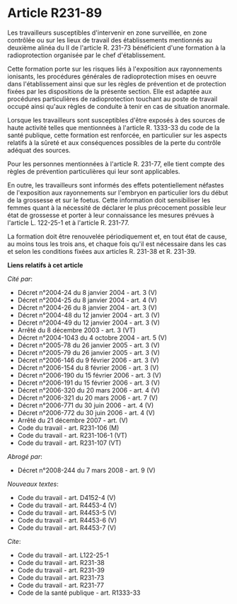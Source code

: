 # Article R231-89

Les travailleurs susceptibles d'intervenir en zone surveillée, en zone contrôlée ou sur les lieux de travail des
établissements mentionnés au deuxième alinéa du II de l'article R. 231-73 bénéficient d'une formation à la radioprotection
organisée par le chef d'établissement.

Cette formation porte sur les risques liés à l'exposition aux rayonnements ionisants, les procédures générales de
radioprotection mises en oeuvre dans l'établissement ainsi que sur les règles de prévention et de protection fixées par les
dispositions de la présente section. Elle est adaptée aux procédures particulières de radioprotection touchant au poste de
travail occupé ainsi qu'aux règles de conduite à tenir en cas de situation anormale.

Lorsque les travailleurs sont susceptibles d'être exposés à des sources de haute activité telles que mentionnées à l'article
R. 1333-33 du code de la santé publique, cette formation est renforcée, en particulier sur les aspects relatifs à la sûreté
et aux conséquences possibles de la perte du contrôle adéquat des sources.

Pour les personnes mentionnées à l'article R. 231-77, elle tient compte des règles de prévention particulières qui leur sont
applicables.

En outre, les travailleurs sont informés des effets potentiellement néfastes de l'exposition aux rayonnements sur l'embryon
en particulier lors du début de la grossesse et sur le foetus. Cette information doit sensibiliser les femmes quant à la
nécessité de déclarer le plus précocement possible leur état de grossesse et porter à leur connaissance les mesures prévues à
l'article L. 122-25-1 et à l'article R. 231-77.

La formation doit être renouvelée périodiquement et, en tout état de cause, au moins tous les trois ans, et chaque fois qu'il
est nécessaire dans les cas et selon les conditions fixées aux articles R. 231-38 et R. 231-39.

**Liens relatifs à cet article**

_Cité par_:

  - Décret n°2004-24 du 8 janvier 2004 - art. 3 (V)
  - Décret n°2004-25 du 8 janvier 2004 - art. 4 (V)
  - Décret n°2004-26 du 8 janvier 2004 - art. 3 (V)
  - Décret n°2004-48 du 12 janvier 2004 - art. 3 (V)
  - Décret n°2004-49 du 12 janvier 2004 - art. 3 (V)
  - Arrêté du 8 décembre 2003 - art. 3 (VT)
  - Décret n°2004-1043 du 4 octobre 2004 - art. 5 (V)
  - Décret n°2005-78 du 26 janvier 2005 - art. 3 (V)
  - Décret n°2005-79 du 26 janvier 2005 - art. 3 (V)
  - Décret n°2006-146 du 9 février 2006 - art. 3 (V)
  - Décret n°2006-154 du 8 février 2006 - art. 3 (V)
  - Décret n°2006-190 du 15 février 2006 - art. 3 (V)
  - Décret n°2006-191 du 15 février 2006 - art. 3 (V)
  - Décret n°2006-320 du 20 mars 2006 - art. 4 (V)
  - Décret n°2006-321 du 20 mars 2006 - art. 7 (V)
  - Décret n°2006-771 du 30 juin 2006 - art. 4 (V)
  - Décret n°2006-772 du 30 juin 2006 - art. 4 (V)
  - Arrêté du 21 décembre 2007 - art. (V)
  - Code du travail - art. R231-106 (M)
  - Code du travail - art. R231-106-1 (VT)
  - Code du travail - art. R231-107 (VT)

_Abrogé par_:

  - Décret n°2008-244 du 7 mars 2008 - art. 9 (V)

_Nouveaux textes_:

  - Code du travail - art. D4152-4 (V)
  - Code du travail - art. R4453-4 (V)
  - Code du travail - art. R4453-5 (V)
  - Code du travail - art. R4453-6 (V)
  - Code du travail - art. R4453-7 (V)

_Cite_:

  - Code du travail - art. L122-25-1
  - Code du travail - art. R231-38
  - Code du travail - art. R231-39
  - Code du travail - art. R231-73
  - Code du travail - art. R231-77
  - Code de la santé publique - art. R1333-33
